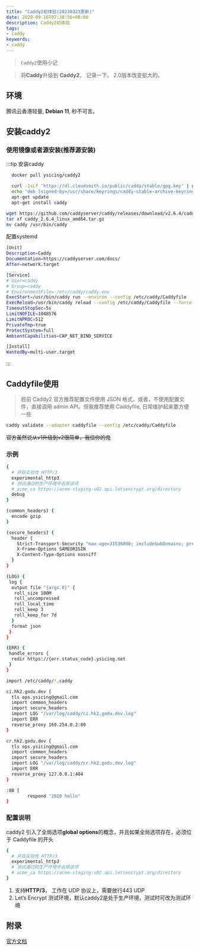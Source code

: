 ```yaml
---
title: "Caddy2初体验(20230323更新)"
date: 2020-09-16T07:38:56+08:00
description: Caddy2初体验
tags:
- caddy
keywords:
- caddy
---
```






> `Caddy2`使用小记

<!-- truncate -->

> 将**Caddy**升级到 **Caddy2**， 记录一下。 2.0版本改变挺大的。

## 环境

腾讯云香港轻量, **Debian 11**, 秒不可言。

## 安装caddy2

### 使用镜像或者源安装(推荐源安装)

:::tip 安装caddy

<Tabs>
  <TabItem value="docker" label="docker">

```bash title="caddy镜像"
  docker pull ysicing/caddy2
```
  </TabItem>
  <TabItem value="repo" label="repo(推荐)">

```bash title="caddy安装"
  curl -1sLf 'https://dl.cloudsmith.io/public/caddy/stable/gpg.key' | gpg --dearmor -o /usr/share/keyrings/caddy-stable-archive-keyring.gpg
  echo "deb [signed-by=/usr/share/keyrings/caddy-stable-archive-keyring.gpg] https://mirrors.ysicing.net/caddy/stable/deb/debian any-version main" | tee /etc/apt/sources.list.d/caddy.list
  apt-get update
  apt-get install caddy
```
  </TabItem>

<TabItem value="二进制" label="二进制">

```bash title="caddy安装"
wget https://github.com/caddyserver/caddy/releases/download/v2.6.4/caddy_2.6.4_linux_amd64.tar.gz
tar xf caddy_2.6.4_linux_amd64.tar.gz
mv caddy /usr/bin/caddy
```

配置systemd

```bash title="/etc/systemd/system/caddy.service"
[Unit]
Description=Caddy
Documentation=https://caddyserver.com/docs/
After=network.target

[Service]
# User=caddy
# Group=caddy
# EnvironmentFile=-/etc/caddy/caddy.env
ExecStart=/usr/bin/caddy run --environ --config /etc/caddy/Caddyfile
ExecReload=/usr/bin/caddy reload --config /etc/caddy/Caddyfile --force
TimeoutStopSec=5s
LimitNOFILE=1048576
LimitNPROC=512
PrivateTmp=true
ProtectSystem=full
AmbientCapabilities=CAP_NET_BIND_SERVICE

[Install]
WantedBy=multi-user.target
```

</TabItem>
</Tabs>

:::

## Caddyfile使用

> 目前 Caddy2 官方推荐配置文件使用 JSON 格式，或者，不使用配置文件，直接调用 admin API。但我推荐使用 Caddyfile, 日常维护起来要方便一些

```bash title="校验是否合法"
caddy validate --adapter caddyfile --config /etc/caddy/Caddyfile
```

<del>官方虽然说从v1升级到v2很简单，我信你的鬼</del>

### 示例

```bash title="/etc/caddy/Caddyfile"
{
  # 开启实验性 HTTP/3
  experimental_http3
  # 测试通过的生产环境中去除该项
  # acme_ca https://acme-staging-v02.api.letsencrypt.org/directory
  debug
}

(common_headers) {
  encode gzip
}

(secure_headers) {
  header {
    Strict-Transport-Security "max-age=31536000; includeSubDomains; preload"
    X-Frame-Options SAMEORIGIN
    X-Content-Type-Options nosniff
  }
}

(LOG) {
 log {
  output file "{args.0}" {
   roll_size 100M
   roll_uncompressed
   roll_local_time
   roll_keep 3
   roll_keep_for 7d
  }
  format json
 }
}

(ERR) {
 handle_errors {
  redir https://{err.status_code}.ysicing.net
 }
}

import /etc/caddy/*.caddy

```

```bash title="/etc/caddy/ysicing.caddy"
ci.hk2.godu.dev {
  tls ops.ysicing@gmail.com
  import common_headers
  import secure_headers
  import LOG "/var/log/caddy/ci.hk2.godu.dev.log"
  import ERR
  reverse_proxy 169.254.0.2:80
}

cr.hk2.godu.dev {
  tls ops.ysicing@gmail.com
  import common_headers
  import secure_headers
  import LOG "/var/log/caddy/cr.hk2.godu.dev.log"
  import ERR
  reverse_proxy 127.0.0.1:404
}

:80 {
        respond "2020 hello"
}
```

### 配置说明

caddy2 引入了全局选项**global options**的概念，并且如果全局选项存在，必须位于 Caddyfile 的开头

```bash title="全局配置"
{
  # 开启实验性 HTTP/3
  experimental_http3
  # 测试通过的生产环境中去除该项
  # acme_ca https://acme-staging-v02.api.letsencrypt.org/directory
}
```

1. 支持**HTTP/3**， 工作在 UDP 协议上，需要放行443 UDP
2. Let’s Encrypt 测试环境，默认caddy2是处于生产环境，测试时可改为测试环境

## 附录

[官方文档](https://caddyserver.com/docs/caddyfile)
